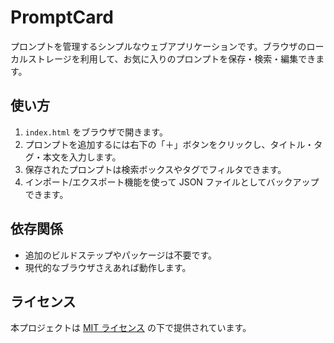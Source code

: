 # PromptCard

プロンプトを管理するシンプルなウェブアプリケーションです。ブラウザのローカルストレージを利用して、お気に入りのプロンプトを保存・検索・編集できます。

## 使い方
1. `index.html` をブラウザで開きます。
2. プロンプトを追加するには右下の「＋」ボタンをクリックし、タイトル・タグ・本文を入力します。
3. 保存されたプロンプトは検索ボックスやタグでフィルタできます。
4. インポート/エクスポート機能を使って JSON ファイルとしてバックアップできます。

## 依存関係
- 追加のビルドステップやパッケージは不要です。
- 現代的なブラウザさえあれば動作します。

## ライセンス
本プロジェクトは [MIT ライセンス](LICENSE) の下で提供されています。
